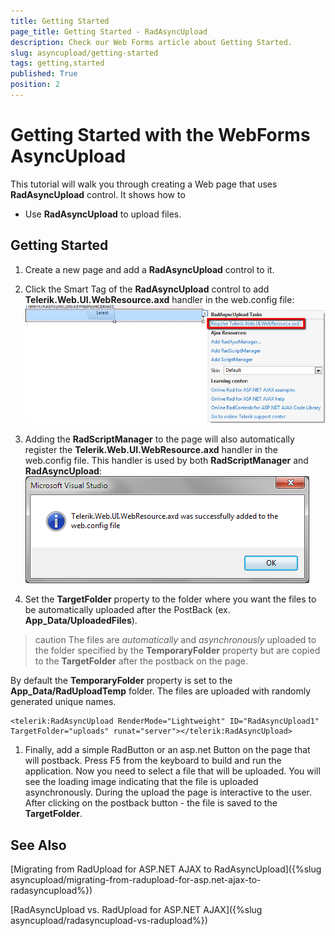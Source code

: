 ```yaml
---
title: Getting Started
page_title: Getting Started - RadAsyncUpload
description: Check our Web Forms article about Getting Started.
slug: asyncupload/getting-started
tags: getting,started
published: True
position: 2
---
```


# Getting Started with the WebForms AsyncUpload

This tutorial will walk you through creating a Web page that uses **RadAsyncUpload** control. It shows how to

* Use **RadAsyncUpload** to upload files.

## Getting Started

1. Create a new page and add a **RadAsyncUpload** control to it.

1. Click the Smart Tag of the **RadAsyncUpload** control to add **Telerik.Web.UI.WebResource.axd** handler in the web.config file:![Getting Started](images/asyncupload_rau_getting_started_1.png)

1. Adding the **RadScriptManager** to the page will also automatically register the **Telerik.Web.UI.WebResource.axd** handler in the web.config file. This handler is used by both **RadScriptManager** and **RadAsyncUpload**:![Getting Started part two](images/asyncupload_rau_getting_started_2.png "Getting Started part two")

1. Set the **TargetFolder** property to the folder where you want the files to be automatically uploaded after the PostBack (ex. **App_Data/UploadedFiles**).

>caution The files are *automatically* and *asynchronously* uploaded to the folder specified by the **TemporaryFolder** property but are copied to the **TargetFolder** after the postback on the page.
>
By default the **TemporaryFolder** property is set to the **App_Data/RadUploadTemp** folder. The files are uploaded with randomly generated unique names.

````ASPNET
<telerik:RadAsyncUpload RenderMode="Lightweight" ID="RadAsyncUpload1" TargetFolder="uploads" runat="server"></telerik:RadAsyncUpload>				
````

1. Finally, add a simple RadButton or an asp.net Button on the page that will postback. Press F5 from the keyboard to build and run the application. Now you need to select a file that will be uploaded. You will see the loading image indicating that the file is uploaded asynchronously. During the upload the page is interactive to the user. After clicking on the postback button - the file is saved to the **TargetFolder**.

## See Also

[Migrating from RadUpload for ASP.NET AJAX to RadAsyncUpload]({%slug asyncupload/migrating-from-radupload-for-asp.net-ajax-to-radasyncupload%})

[RadAsyncUpload vs. RadUpload for ASP.NET AJAX]({%slug asyncupload/radasyncupload-vs-radupload%})
